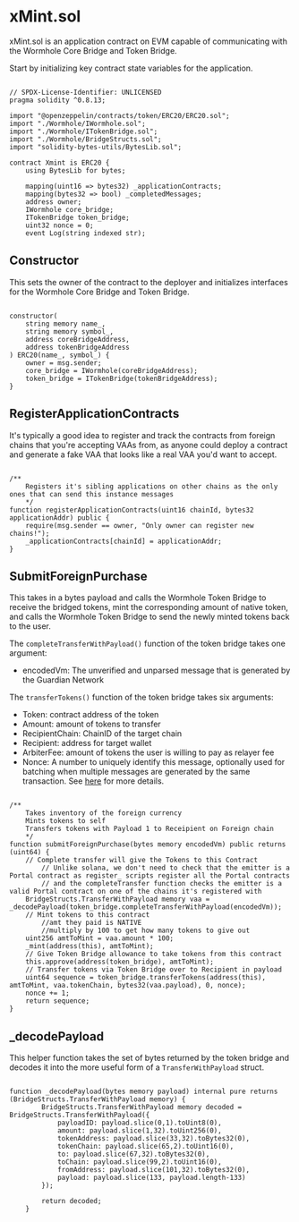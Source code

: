 # xMint.sol

xMint.sol is an application contract on EVM capable of communicating with the Wormhole Core Bridge and Token Bridge.

Start by initializing key contract state variables for the application.

```solidity

// SPDX-License-Identifier: UNLICENSED
pragma solidity ^0.8.13;

import "@openzeppelin/contracts/token/ERC20/ERC20.sol";
import "./Wormhole/IWormhole.sol";
import "./Wormhole/ITokenBridge.sol";
import "./Wormhole/BridgeStructs.sol";
import "solidity-bytes-utils/BytesLib.sol";

contract Xmint is ERC20 {
    using BytesLib for bytes;

    mapping(uint16 => bytes32) _applicationContracts;
    mapping(bytes32 => bool) _completedMessages;
    address owner;
    IWormhole core_bridge;
    ITokenBridge token_bridge;
    uint32 nonce = 0;
    event Log(string indexed str);

```

## Constructor
This sets the owner of the contract to the deployer and initializes interfaces for the Wormhole Core Bridge and Token Bridge.

```solidity

constructor(
    string memory name_,
    string memory symbol_, 
    address coreBridgeAddress,
    address tokenBridgeAddress
) ERC20(name_, symbol_) {
    owner = msg.sender;
    core_bridge = IWormhole(coreBridgeAddress);
    token_bridge = ITokenBridge(tokenBridgeAddress);
}

```

## RegisterApplicationContracts
It's typically a good idea to register and track the contracts from foreign chains that you're accepting VAAs from, as anyone could deploy a contract and generate a fake VAA that looks like a real VAA you'd want to accept. 

```solidity

/**
    Registers it's sibling applications on other chains as the only ones that can send this instance messages
    */
function registerApplicationContracts(uint16 chainId, bytes32 applicationAddr) public {
    require(msg.sender == owner, "Only owner can register new chains!");
    _applicationContracts[chainId] = applicationAddr;
}

```

## SubmitForeignPurchase
This takes in a bytes payload and calls the Wormhole Token Bridge to receive the bridged tokens, mint the corresponding amount of native token, and calls the Wormhole Token Bridge to send the newly minted tokens back to the user.

The `completeTransferWithPayload()` function of the token bridge takes one argument:
- encodedVm: The unverified and unparsed message that is generated by the Guardian Network

The `transferTokens()` function of the token bridge takes six arguments:
- Token: contract address of the token
- Amount: amount of tokens to transfer
- RecipientChain: ChainID of the target chain
- Recipient: address for target wallet
- ArbiterFee: amount of tokens the user is willing to pay as relayer fee
- Nonce: A number to uniquely identify this message, optionally used for batching when multiple messages are generated by the same transaction. See [here](../../technical/evm/coreLayer.md) for more details.

```solidity

/**
    Takes inventory of the foreign currency
    Mints tokens to self
    Transfers tokens with Payload 1 to Receipient on Foreign chain
    */
function submitForeignPurchase(bytes memory encodedVm) public returns (uint64) {
    // Complete transfer will give the Tokens to this Contract
        // Unlike solana, we don't need to check that the emitter is a Portal contract as register_ scripts register all the Portal contracts
        // and the completeTransfer function checks the emitter is a valid Portal contract on one of the chains it's registered with
    BridgeStructs.TransferWithPayload memory vaa = _decodePayload(token_bridge.completeTransferWithPayload(encodedVm));
    // Mint tokens to this contract
        //amt they paid is NATIVE
        //multiply by 100 to get how many tokens to give out
    uint256 amtToMint = vaa.amount * 100;
    _mint(address(this), amtToMint);
    // Give Token Bridge allowance to take tokens from this contract
    this.approve(address(token_bridge), amtToMint);
    // Transfer tokens via Token Bridge over to Recipient in payload
    uint64 sequence = token_bridge.transferTokens(address(this), amtToMint, vaa.tokenChain, bytes32(vaa.payload), 0, nonce);
    nonce += 1;
    return sequence;
}

```

## _decodePayload
This helper function takes the set of bytes returned by the token bridge and decodes it into the more useful form of a `TransferWithPayload` struct. 

```solidity

function _decodePayload(bytes memory payload) internal pure returns (BridgeStructs.TransferWithPayload memory) {
        BridgeStructs.TransferWithPayload memory decoded = BridgeStructs.TransferWithPayload({
            payloadID: payload.slice(0,1).toUint8(0),
            amount: payload.slice(1,32).toUint256(0),
            tokenAddress: payload.slice(33,32).toBytes32(0),
            tokenChain: payload.slice(65,2).toUint16(0),
            to: payload.slice(67,32).toBytes32(0), 
            toChain: payload.slice(99,2).toUint16(0),
            fromAddress: payload.slice(101,32).toBytes32(0),
            payload: payload.slice(133, payload.length-133)
        });

        return decoded;
    }

```